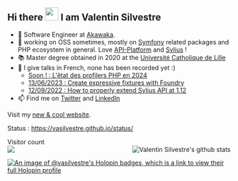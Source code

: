 ## Hi there <img src="https://raw.githubusercontent.com/iampavangandhi/iampavangandhi/master/gifs/Hi.gif" width="30px">  I am Valentin Silvestre </h2>

- 🔭 Software Engineer at [Akawaka](https://www.akawaka.fr/).
- 🌱 working on OSS sometimes, mostly on [Symfony](https://symfony.com/) related packages and PHP ecosystem in general. Love [API-Platform](https://api-platform.com/) and [Sylius](https://sylius.com/fr/) !
- 📚 Master degree obtained in 2020 at the [Université Catholique de Lille](https://www.univ-catholille.fr/)
- 🎤 I give talks in French, none has been recorded yet :)
  - [Soon ! : L'êtat des profilers PHP en 2024](https://github.com/vasilvestre/profiler-slides)
  - [13/06/2023 : Create expressive fixtures with Foundry](https://github.com/vasilvestre/foundry-slides)
  - [12/09/2022 : How to properly extend Sylius API at 1.12](https://github.com/vasilvestre/extending-sylius-1.12-09-22)
- 📫 Find me on [Twitter](https://twitter.com/valentinsilves) and [LinkedIn](https://www.linkedin.com/in/v-silvestre/)

Visit my [new & cool website](https://vasilvestre.github.io/). 

Status : https://vasilvestre.github.io/status/

<p align="left"> 
  Visitor count<br>
  <img alight="left" src="https://profile-counter.glitch.me/vasilvestre/count.svg" />
  <img align="right" alt="Valentin Silvestre's github stats" src="https://github-readme-stats.vercel.app/api?username=vasilvestre&count_private=1&show_icons=true" />
</p>

[![An image of @vasilvestre's Holopin badges, which is a link to view their full Holopin profile](https://holopin.me/vasilvestre)](https://holopin.io/@vasilvestre)
